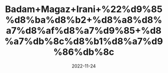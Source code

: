 ---
title: 'Badam+Magaz+Irani+%22%d9%85%d8%ba%d8%b2+%d8%a8%d8%a7%d8%af%d8%a7%d9%85+%d8%a7%db%8c%d8%b1%d8%a7%d9%86%db%8c'
date: '2022-11-24' 
metatag: '' 
inventory: '0' 
draft: false 
# meta description 
shortDescripton: 'Unshelled+Almond%22+Sweet+almond+contains+fiber%2c+fatty+acids%2c+and+other+plant+compounds.+These+compounds+might+help+lower+cholesterol+and+regulate+blood+sugar%2c+helping+people+with+high+cholesterol+and+heart+disease.+Sweet+almond+might+also+help+people+stick+to+diets+when+trying+to+lose+weight.'
description: 'Dry+Fruit+%da%88%d8%b1%d8%a7%d8%a6%db%8c+%d9%81%d8%b1%d9%88%d8%aa'
longdescription: ''
tags: ''
brand: ''
subCategory: ''
unit: '250 gm-Pk'
sellCount: '0'
featured: False
# product Price
price: '550.0'
# Product Short Description
shortDescription: 'Unshelled+Almond%22+Sweet+almond+contains+fiber%2c+fatty+acids%2c+and+other+plant+compounds.+These+compounds+might+help+lower+cholesterol+and+regulate+blood+sugar%2c+helping+people+with+high+cholesterol+and+heart+disease.+Sweet+almond+might+also+help+people+stick+to+diets+when+trying+to+lose+weight.'
productID: '7A717FFA-092D-ED11-9968-005056B3A416'
type: 'products'
category: 'Dry+Fruit+%da%88%d8%b1%d8%a7%d8%a6%db%8c+%d9%81%d8%b1%d9%88%d8%aa' 
thumnailproduct: 'https://eraconnect.blob.core.windows.net/product-images/aminsaddiquidawakhana/7A717FFA-092D-ED11-9968-005056B3A416.webp' 
images:
  - image: 'https://eraconnect.blob.core.windows.net/product-images/aminsaddiquidawakhana/7A717FFA-092D-ED11-9968-005056B3A416.webp'  
Variants:
---